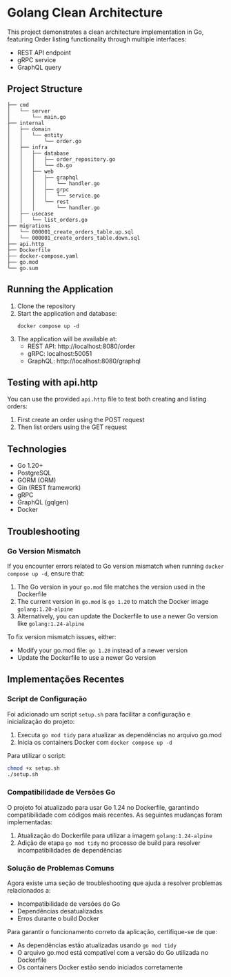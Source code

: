 # Golang Clean Architecture

This project demonstrates a clean architecture implementation in Go, featuring Order listing functionality through multiple interfaces:

- REST API endpoint
- gRPC service
- GraphQL query

## Project Structure

```
├── cmd
│   └── server
│       └── main.go
├── internal
│   ├── domain
│   │   └── entity
│   │       └── order.go
│   ├── infra
│   │   ├── database
│   │   │   ├── order_repository.go
│   │   │   └── db.go
│   │   ├── web
│   │   │   ├── graphql
│   │   │   │   └── handler.go
│   │   │   ├── grpc
│   │   │   │   └── service.go
│   │   │   └── rest
│   │   │       └── handler.go
│   ├── usecase
│   │   └── list_orders.go
├── migrations
│   └── 000001_create_orders_table.up.sql
│   └── 000001_create_orders_table.down.sql
├── api.http
├── Dockerfile
├── docker-compose.yaml
├── go.mod
└── go.sum
```

## Running the Application

1. Clone the repository
2. Start the application and database:
   ```
   docker compose up -d
   ```
3. The application will be available at:
   - REST API: http://localhost:8080/order
   - gRPC: localhost:50051
   - GraphQL: http://localhost:8080/graphql

## Testing with api.http

You can use the provided `api.http` file to test both creating and listing orders:

1. First create an order using the POST request
2. Then list orders using the GET request

## Technologies

- Go 1.20+
- PostgreSQL
- GORM (ORM)
- Gin (REST framework)
- gRPC
- GraphQL (gqlgen)
- Docker

## Troubleshooting

### Go Version Mismatch

If you encounter errors related to Go version mismatch when running `docker compose up -d`, ensure that:

1. The Go version in your `go.mod` file matches the version used in the Dockerfile
2. The current version in `go.mod` is `go 1.20` to match the Docker image `golang:1.20-alpine`
3. Alternatively, you can update the Dockerfile to use a newer Go version like `golang:1.24-alpine`

To fix version mismatch issues, either:

- Modify your go.mod file: `go 1.20` instead of a newer version
- Update the Dockerfile to use a newer Go version

## Implementações Recentes

### Script de Configuração

Foi adicionado um script `setup.sh` para facilitar a configuração e inicialização do projeto:

1. Executa `go mod tidy` para atualizar as dependências no arquivo go.mod
2. Inicia os containers Docker com `docker compose up -d`

Para utilizar o script:

```bash
chmod +x setup.sh
./setup.sh
```

### Compatibilidade de Versões Go

O projeto foi atualizado para usar Go 1.24 no Dockerfile, garantindo compatibilidade com códigos mais recentes. As seguintes mudanças foram implementadas:

1. Atualização do Dockerfile para utilizar a imagem `golang:1.24-alpine`
2. Adição de etapa `go mod tidy` no processo de build para resolver incompatibilidades de dependências

### Solução de Problemas Comuns

Agora existe uma seção de troubleshooting que ajuda a resolver problemas relacionados a:

- Incompatibilidade de versões do Go
- Dependências desatualizadas
- Erros durante o build Docker

Para garantir o funcionamento correto da aplicação, certifique-se de que:

- As dependências estão atualizadas usando `go mod tidy`
- O arquivo go.mod está compatível com a versão do Go utilizada no Dockerfile
- Os containers Docker estão sendo iniciados corretamente
